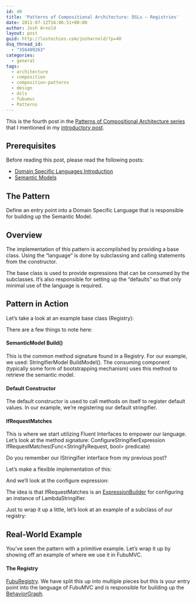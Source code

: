 ```yaml
---
id: 40
title: 'Patterns of Compositional Architecture: DSLs – Registries'
date: 2011-07-12T16:06:51+00:00
author: Josh Arnold
layout: post
guid: http://lostechies.com/josharnold/?p=40
dsq_thread_id:
  - "356409263"
categories:
  - general
tags:
  - architecture
  - composition
  - composition-patterns
  - design
  - dsls
  - fubumvc
  - Patterns
---
```

This is the fourth post in the [Patterns of Compositional Architecture series](http://lostechies.com/josharnold/tag/composition-patterns/) that I mentioned in my [introductory post](http://lostechies.com/josharnold/2011/07/09/patterns-of-compositional-architecture/).

## Prerequisites

Before reading this post, please read the following posts:

  * [Domain Specific Languages Introduction](http://lostechies.com/josharnold/2011/07/11/patterns-of-compositional-architecture-domain-specific-languages/)
  * [Semantic Models](http://lostechies.com/josharnold/2011/07/12/patterns-of-compositional-architecture-dsls-semantic-models/)

## The Pattern

Define an entry point into a Domain Specific Language that is responsible for building up the Semantic Model.

## Overview

The implementation of this pattern is accomplished by providing a base class. Using the “language” is done by subclassing and calling statements from the constructor.

The base class is used to provide expressions that can be consumed by the subclasses. It’s also responsible for setting up the “defaults” so that only minimal use of the language is required.

## Pattern in Action

Let’s take a look at an example base class (Registry):



There are a few things to note here:

#### SemanticModel Build()

This is the common method signature found in a Registry. For our example, we used: StringifierModel BuildModel(). The consuming component (typically some form of bootstrapping mechanism) uses this method to retrieve the semantic model.

#### Default Constructor

The default constructor is used to call methods on itself to register default values. In our example, we’re registering our default stringifier.

#### IfRequestMatches

This is where we start utilizing Fluent Interfaces to empower our language. Let’s look at the method signature: ConfigureStringifierExpression IfRequestMatches(Func<StringifyRequest, bool> predicate)

Do you remember our IStringifier interface from my previous post?



Let’s make a flexible implementation of this:



And we’ll look at the configure expression:



The idea is that IfRequestMatches is an [ExpressionBuilder](http://martinfowler.com/dslCatalog/expressionBuilder.html) for configuring an instance of LambdaStringifier.

Just to wrap it up a little, let’s look at an example of a subclass of our registry:



## Real-World Example

You’ve seen the pattern with a primitive example. Let’s wrap it up by showing off an example of where we use it in FubuMVC.

#### The Registry

[FubuRegistry](https://github.com/DarthFubuMVC/fubumvc/blob/master/src/FubuMVC.Core/FubuRegistry.cs). We have split this up into multiple pieces but this is your entry point into the language of FubuMVC and is responsible for building up the [BehaviorGraph](https://github.com/DarthFubuMVC/fubumvc/blob/master/src/FubuMVC.Core/Registration/BehaviorGraph.cs).